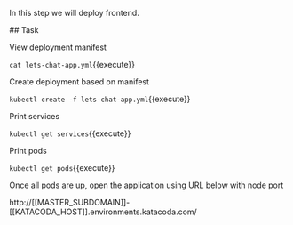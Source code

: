 In this step we will deploy frontend.

## Task

View deployment manifest

`cat lets-chat-app.yml`{{execute}}

Create deployment based on manifest

`kubectl create -f lets-chat-app.yml`{{execute}}

Print services

`kubectl get services`{{execute}}

Print pods

`kubectl get pods`{{execute}}

Once all pods are up, open the application using URL below with node port

http://[[MASTER_SUBDOMAIN]]-[[KATACODA_HOST]].environments.katacoda.com/

